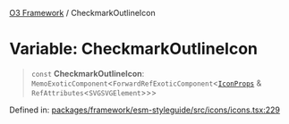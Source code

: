 [O3 Framework](../API.md) / CheckmarkOutlineIcon

# Variable: CheckmarkOutlineIcon

> `const` **CheckmarkOutlineIcon**: `MemoExoticComponent`\<`ForwardRefExoticComponent`\<[`IconProps`](../type-aliases/IconProps.md) & `RefAttributes`\<`SVGSVGElement`\>\>\>

Defined in: [packages/framework/esm-styleguide/src/icons/icons.tsx:229](https://github.com/openmrs/openmrs-esm-core/blob/main/packages/framework/esm-styleguide/src/icons/icons.tsx#L229)
